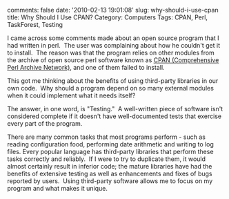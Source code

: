 comments: false
date: '2010-02-13 19:01:08'
slug: why-should-i-use-cpan
title: Why Should I Use CPAN?
Category: Computers
Tags: CPAN, Perl, TaskForest, Testing

I came across some comments made about an open source program that I had
written in perl.  The user was complaining about how he couldn't get it to
install.  The reason was that the program relies on other modules from the
archive of open source perl software known as [CPAN (Comprehensive Perl Archive Network)](http://www.cpan.org/), and one of them failed to install.
<!-- more -->

This got me thinking about the benefits of using third-party libraries in our
own code.  Why should a program depend on so many external modules when it
could implement what it needs itself?

The answer, in one word, is "Testing."  A well-written piece of software isn't
considered complete if it doesn't have well-documented tests that exercise
every part of the program.

There are many common tasks that most programs perform - such as reading
configuration food, performing date arithmetic and writing to log files.
Every popular language has third-party libraries that perform these tasks
correctly and reliably.  If I were to try to duplicate them, it would almost
certainly result in inferior code; the mature libraries have had the benefits
of extensive testing as well as enhancements and fixes of bugs reported by
users.  Using third-party software allows me to focus on my program and what
makes it unique.

<!-- ai c /wp/camel.jpg /wp/camel-439x293.jpg 439 293 Perl can be a little stubborn, sometimes. -->
